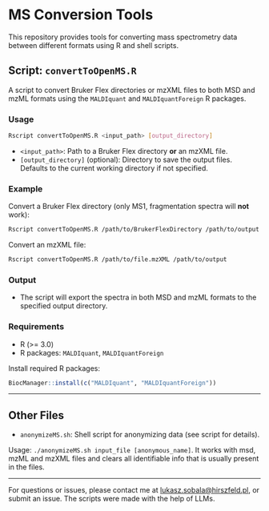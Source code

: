 # MS Conversion Tools

This repository provides tools for converting mass spectrometry data between different formats using R and shell scripts.

## Script: `convertToOpenMS.R`

A script to convert Bruker Flex directories or mzXML files to both MSD and mzML formats using the `MALDIquant` and `MALDIquantForeign` R packages.

### Usage

```sh
Rscript convertToOpenMS.R <input_path> [output_directory]
```

- `<input_path>`: Path to a Bruker Flex directory **or** an mzXML file.
- `[output_directory]` (optional): Directory to save the output files. Defaults to the current working directory if not specified.

### Example

Convert a Bruker Flex directory (only MS1, fragmentation spectra will **not** work):

```sh
Rscript convertToOpenMS.R /path/to/BrukerFlexDirectory /path/to/output
```

Convert an mzXML file:

```sh
Rscript convertToOpenMS.R /path/to/file.mzXML /path/to/output
```

### Output

- The script will export the spectra in both MSD and mzML formats to the specified output directory.

### Requirements

- R (>= 3.0)
- R packages: `MALDIquant`, `MALDIquantForeign`

Install required R packages:

```r
BiocManager::install(c("MALDIquant", "MALDIquantForeign"))
```

---

## Other Files

- `anonymizeMS.sh`: Shell script for anonymizing data (see script for details).

Usage: `./anonymizeMS.sh input_file [anonymous_name]`. It works with msd, mzML and mzXML files and clears all identifiable info that is usually present in the files.

---

For questions or issues, please contact me at lukasz.sobala@hirszfeld.pl, or submit an issue.
The scripts were made with the help of LLMs.
